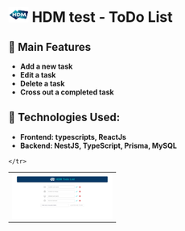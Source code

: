 # <img src="./frontend/public/assets/images/favicon.png" alt="Image 5" style="width: 40px;  height: 30px"> HDM test - ToDo List


## 📑 Main Features

- **Add a new task** 
- **Edit a task** 
- **Delete a task** 
- **Cross out a completed task** 

## 🚀 Technologies Used: 
- **Frontend: typescripts, ReactJs**
- **Backend: NestJS, TypeScript, Prisma, MySQL**


<table>
    <tr>
        <td><img src="./frontend/public/assets/images/snipped.png" alt="Image 4" style="width: 100%; max-width: 200px; height: auto;"></td>
        
    </tr>
   
        
</table>
